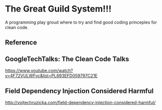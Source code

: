 # The Great Guild System!!!
A programming play groud where to try and find good coding princeples for clean code.

## Reference
## GoogleTechTalks: The Clean Code Talks

https://www.youtube.com/watch?v=4F72VULWFvc&list=PL693EFD059797C21E

## Field Dependency Injection Considered Harmful

http://vojtechruzicka.com/field-dependency-injection-considered-harmful/

